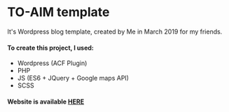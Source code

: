 # TO-AIM template
 It's Wordpress blog template, created by Me in March 2019 for my friends. 

#### To create this project, I used:
 * Wordpress (ACF Plugin)
 * PHP
 * JS (ES6 + JQuery + Google maps API)
 * SCSS 

#### Website is available [HERE](https://toaim.pl/)
